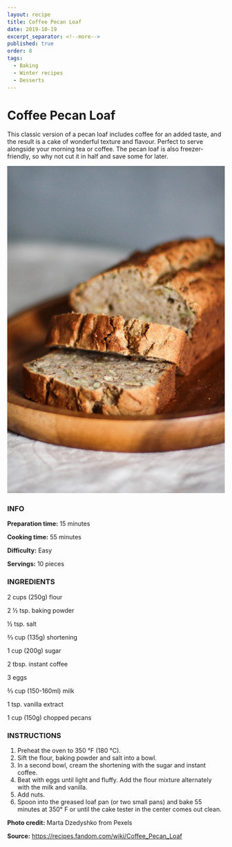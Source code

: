 ```yaml
---
layout: recipe
title: Coffee Pecan Loaf
date: 2019-10-19
excerpt_separator: <!--more-->
published: true
order: 8
tags:
  - Baking
  - Winter recipes
  - Desserts
---
```


# Coffee Pecan Loaf

This classic version of a pecan loaf includes coffee for an added taste, and the result is a cake of wonderful texture and flavour. Perfect to serve alongside your morning tea or coffee. The pecan loaf is also freezer-friendly, so why not cut it in half and save some for later.

<!--more-->

[![Pecan loaf](/_uploads/pecanloaf.jpg)](/_uploads/pecanloaf.jpg)


### INFO

**Preparation time:** 15 minutes

**Cooking time:** 55 minutes

**Difficulty:** Easy

**Servings:** 10 pieces


### INGREDIENTS

2 cups (250g) flour

2 ½ tsp. baking powder

½ tsp. salt

⅔ cup (135g) shortening

1 cup (200g) sugar

2 tbsp. instant coffee

3 eggs

⅔ cup (150-160ml) milk

1 tsp. vanilla extract

1 cup (150g) chopped pecans


### INSTRUCTIONS

1.	Preheat the oven to 350 °F (180 °C).
2.	Sift the flour, baking powder and salt into a bowl.
3.	In a second bowl, cream the shortening with the sugar and instant coffee.
4. Beat with eggs until light and fluffy. Add the flour mixture alternately with the milk and vanilla.
5.	Add nuts.
6.	Spoon into the greased loaf pan (or two small pans) and bake 55 minutes at 350° F or until the cake tester in the center comes out clean.



**Photo credit:** Marta Dzedyshko from Pexels

**Source:** https://recipes.fandom.com/wiki/Coffee_Pecan_Loaf
